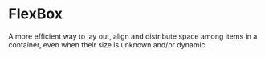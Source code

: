 # FlexBox
A more efficient way to lay out, align and distribute space among items in a container, even when their size is unknown and/or dynamic.
